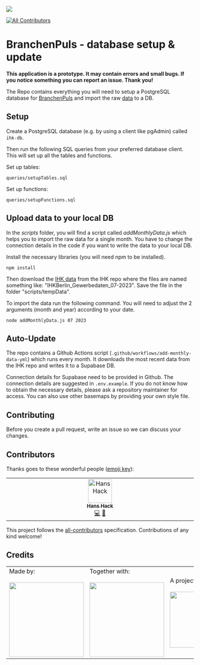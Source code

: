 ![](https://img.shields.io/badge/Built%20with%20%E2%9D%A4%EF%B8%8F-at%20Technologiestiftung%20Berlin-blue)

<!-- ALL-CONTRIBUTORS-BADGE:START - Do not remove or modify this section -->

[![All Contributors](https://img.shields.io/badge/all_contributors-1-orange.svg?style=flat-square)](#contributors-)

<!-- ALL-CONTRIBUTORS-BADGE:END -->

# BranchenPuls - database setup & update

**This application is a prototype. It may contain errors and small bugs. If you notice something you can report an issue. Thank you!**

The Repo contains everything you will need to setup a PostgreSQL database for [BranchenPuls](https://github.com/technologiestiftung/branchenpuls) and import the raw [data](https://github.com/IHKBerlin/IHKBerlin_Gewerbedaten/tree/master/archivedData) to a DB.

## Setup

Create a PostgreSQL database (e.g. by using a client like pgAdmin) called `ihk-db`.

Then run the following SQL queries from your preferred database client. This will set up all the tables and functions.

Set up tables:

```plain
queries/setupTables.sql
```

Set up functions:

```plain
queries/setupFunctions.sql
```

## Upload data to your local DB

In the _scripts_ folder, you will find a script called _addMonthlyData.js_ which helps you to import the raw data for a single month. You have to change the connection details in the code if you want to write the data to your local DB.

Install the necessary libraries (you will need npm to be installed).

```code
npm install
```

Then download the [IHK data](https://github.com/IHKBerlin/IHKBerlin_Gewerbedaten/tree/master/archivedData) from the IHK repo where the files are named something like: "IHKBerlin_Gewerbedaten_07-2023". Save the file in the folder "scripts/tempData".

To import the data run the following command. You will need to adjust the 2 arguments (month and year) according to your date.

```code
node addMonthlyData.js 07 2023
```

## Auto-Update

The repo contains a Github Actions script (`.github/workflows/add-monthly-data-yml`) which runs every month. It downloads the most recent data from the IHK repo and writes it to a Supabase DB.

Connection details for Supabase need to be provided in Github. The connection details are suggested in `.env.example`. If you do not know how to obtain the necessary details, please ask a repository maintainer for access. You can also use other basemaps by providing your own style file.

## Contributing

Before you create a pull request, write an issue so we can discuss your changes.

## Contributors

Thanks goes to these wonderful people ([emoji key](https://allcontributors.org/docs/en/emoji-key)):

<!-- ALL-CONTRIBUTORS-LIST:START - Do not remove or modify this section -->
<!-- prettier-ignore-start -->
<!-- markdownlint-disable -->
<table>
  <tbody>
    <tr>
      <td align="center" valign="top" width="14.28%"><a href="https://hanshack.com/"><img src="https://avatars.githubusercontent.com/u/8025164?v=4?s=64" width="64px;" alt="Hans Hack"/><br /><sub><b>Hans Hack</b></sub></a><br /><a href="https://github.com/technologiestiftung/ihk-db/commits?author=hanshack" title="Code">💻</a> <a href="https://github.com/technologiestiftung/ihk-db/commits?author=hanshack" title="Documentation">📖</a></td>
    </tr>
  </tbody>
</table>

<!-- markdownlint-restore -->
<!-- prettier-ignore-end -->

<!-- ALL-CONTRIBUTORS-LIST:END -->

This project follows the [all-contributors](https://github.com/all-contributors/all-contributors) specification. Contributions of any kind welcome!

## Credits

<table>
  <tr>
    <td>
    Made by: <a href="https://odis-berlin.de">
        <br />
        <br />
        <img width="200" src="https://logos.citylab-berlin.org/logo-odis-berlin.svg" />
      </a>
    </td>
    <td>
      Together with: <a href="https://citylab-berlin.org/en/start/">
        <br />
        <br />
        <img width="200" src="https://logos.citylab-berlin.org/logo-citylab-berlin.svg" />
      </a>
    </td>
    <td>
      A project by: <a href="https://www.technologiestiftung-berlin.de/en/">
        <br />
        <br />
        <img width="150" src="https://logos.citylab-berlin.org/logo-technologiestiftung-berlin-en.svg" />
      </a>
    </td>
    <td>
      Supported by <a href="https://www.berlin.de/rbmskzl/">
        <br />
        <br />
        <img width="80" src="https://citylab-berlin.org/wp-content/uploads/2021/12/B_RBmin_Skzl_Logo_DE_V_PT_RGB-300x200.png" />
      </a>
    </td>
  </tr>
</table>
